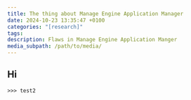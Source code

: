 ```yaml
---
title: The thing about Manage Engine Application Manager
date: 2024-10-23 13:35:47 +0100
categories: "[research]"
tags: 
description: Flaws in Manage Engine Application Manger
media_subpath: /path/to/media/
---
```


## Hi

```
>>> test2
```
